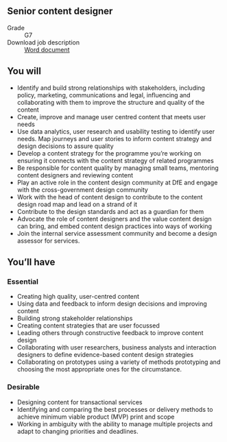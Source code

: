## Senior content designer

<dl class="govuk-summary-list">
  <div class="govuk-summary-list__row">
    <dt class="govuk-summary-list__key">
      Grade
    </dt>
    <dd class="govuk-summary-list__value">
      G7
    </dd>
  </div>
    <div class="govuk-summary-list__row">
    <dt class="govuk-summary-list__key">
      Download job description
    </dt>
    <dd class="govuk-summary-list__value">
      <a href="/downloads/senior-content-designer.docx">Word document</a>
    </dd>
  </div>
</dl>

## You will

* Identify and build strong relationships with stakeholders, including policy, marketing, communications and legal, influencing and collaborating with them to improve the structure and quality of the content
* Create, improve and manage user centred content that meets user needs
* Use data analytics, user research and usability testing to identify user needs. Map journeys and user stories to inform content strategy and design decisions to assure quality
* Develop a content strategy for the programme you’re working on ensuring it connects with the content strategy of related programmes
* Be responsible for content quality by managing small teams, mentoring content designers and reviewing content
* Play an active role in the content design community at DfE and engage with the cross-government design community
* Work with the head of content design to contribute to the content design road map and lead on a strand of it
* Contribute to the design standards and act as a guardian for them
* Advocate the role of content designers and the value content design can bring, and embed content design practices into ways of working
* Join the internal service assessment community and become a design assessor for services.

## You’ll have

### Essential

* Creating high quality, user-centred content
* Using data and feedback to inform design decisions and improving content
* Building strong stakeholder relationships
* Creating content strategies that are user focussed
* Leading others through constructive feedback to improve content design
* Collaborating with user researchers, business analysts and interaction designers to define evidence-based content design strategies
* Collaborating on prototypes using a variety of methods prototyping and choosing the most appropriate ones for the circumstance.

### Desirable

* Designing content for transactional services
* Identifying and comparing the best processes or delivery methods to achieve minimum viable product (MVP) print and scope
* Working in ambiguity with the ability to manage multiple projects and adapt to changing priorities and deadlines.

